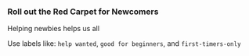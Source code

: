 ### Roll out the Red Carpet for Newcomers

Helping newbies helps us all

Use labels like: `help wanted`, `good for beginners`, and `first-timers-only`
